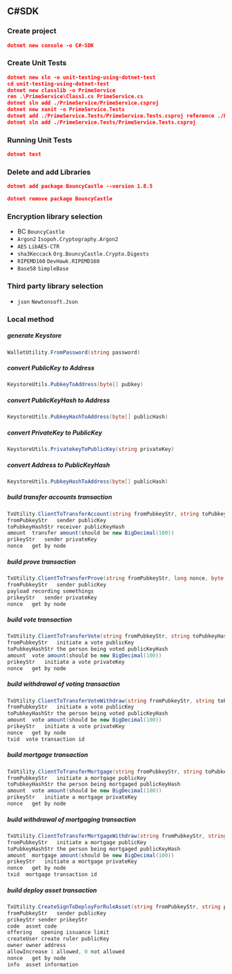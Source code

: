 ## C#SDK

### Create project


```json
dotnet new console -o C#-SDK
```

### Create Unit Tests

```json
dotnet new sln -o unit-testing-using-dotnet-test
cd unit-testing-using-dotnet-test
dotnet new classlib -o PrimeService
ren .\PrimeService\Class1.cs PrimeService.cs
dotnet sln add ./PrimeService/PrimeService.csproj
dotnet new xunit -o PrimeService.Tests
dotnet add ./PrimeService.Tests/PrimeService.Tests.csproj reference ./PrimeService/PrimeService.csproj
dotnet sln add ./PrimeService.Tests/PrimeService.Tests.csproj
```

### Running Unit Tests
```json
dotnet test
```

### Delete and add Libraries
```json
dotnet add package BouncyCastle --version 1.8.5

dotnet remove package BouncyCastle
```

### Encryption library selection

* BC  `BouncyCastle`
* `Argon2`  `Isopoh.Cryptography.Argon2`
* `AES` `LibAES-CTR`
* `sha3Keccack` `Org.BouncyCastle.Crypto.Digests`
* `RIPEMD160` `DevHawk.RIPEMD160`
* `Base58` `SimpleBase`

### Third party library selection
* `json` `Newtonsoft.Json`

### Local method

##### generate Keystore

```c#
WalletUtility.FromPassword(string password)
```

##### convert PublicKey to Address

```c#
KeystoreUtils.PubkeyToAddress(byte[] pubkey)
```

##### convert PublicKeyHash to Address

```c#
KeystoreUtils.PubkeyHashToAddress(byte[] publicHash)
```

##### convert PrivateKey to PublicKey

```C#
KeystoreUtils.PrivatekeyToPublicKey(string privateKey)
```

##### convert Address to PublicKeyHash

```C#
KeystoreUtils.PubkeyHashToAddress(byte[] publicHash)
```

##### build transfer accounts transaction

```c#
TxUtility.ClientToTransferAccount(string fromPubkeyStr, string toPubkeyHashStr, BigDecimal amount, string prikeyStr, long nonce)
fromPubkeyStr   sender publicKey
toPubkeyHashStr receiver publicKeyHash
amount  transfer amount(should be new BigDecimal(100))
prikeyStr   sender privateKey
nonce   get by node  
```

##### build prove transaction

```c#
TxUtility.ClientToTransferProve(string fromPubkeyStr, long nonce, byte[] payload, string prikeyStr)
fromPubkeyStr   sender publicKey
payload recording somethings
prikeyStr   sender privateKey
nonce   get by node  
```

##### build vote transaction

```c#
TxUtility.ClientToTransferVote(string fromPubkeyStr, string toPubkeyHashStr, BigDecimal amount, long nonce, string prikeyStr)
fromPubkeyStr   initiate a vote publicKey
toPubkeyHashStr the person being voted publicKeyHash
amount  vote amount(should be new BigDecimal(100))
prikeyStr   initiate a vote privateKey
nonce   get by node
```

##### build withdrawal of voting transaction

```c#
TxUtility.ClientToTransferVoteWithdraw(string fromPubkeyStr, string toPubkeyHashStr, BigDecimal amount, long nonce, string prikeyStr, string txid)
fromPubkeyStr   initiate a vote publicKey
toPubkeyHashStr the person being voted publicKeyHash
amount  vote amount(should be new BigDecimal(100))
prikeyStr   initiate a vote privateKey
nonce   get by node
txid  vote transaction id
```

##### build mortgage transaction

```c#
TxUtility.ClientToTransferMortgage(string fromPubkeyStr, string toPubkeyHashStr, BigDecimal amount, long nonce, string prikeyStr)
fromPubkeyStr   initiate a mortgage publicKey
toPubkeyHashStr the person being mortgaged publicKeyHash
amount  vote amount(should be new BigDecimal(100))
prikeyStr   initiate a mortgage privateKey
nonce   get by node
```

##### build withdrawal of mortgaging transaction

```c#
TxUtility.ClientToTransferMortgageWithdraw(string fromPubkeyStr, string toPubkeyHashStr, BigDecimal amount, long nonce, string txid, string prikeyStr)
fromPubkeyStr   initiate a mortgage publicKey
toPubkeyHashStr the person being mortgaged publicKeyHash
amount  mortgage amount(should be new BigDecimal(100))
prikeyStr   initiate a mortgage privateKey
nonce   get by node
txid  mortgage transaction id
```

##### build deploy asset transaction

```c#
TxUtility.CreateSignToDeployForRuleAsset(string fromPubkeyStr, string prikeyStr, long nonce, string code, BigDecimal offering, string createUser, string owner, int allowIncrease, string info)
fromPubkeyStr   sender publicKey
prikeyStr sender prikeyStr
code  asset code
offering   opening issuance limit
createUser create ruler publicKey
owner owner address
allowIncrease 1 allowed, 0 not allowed
nonce   get by node
info  asset information
```
